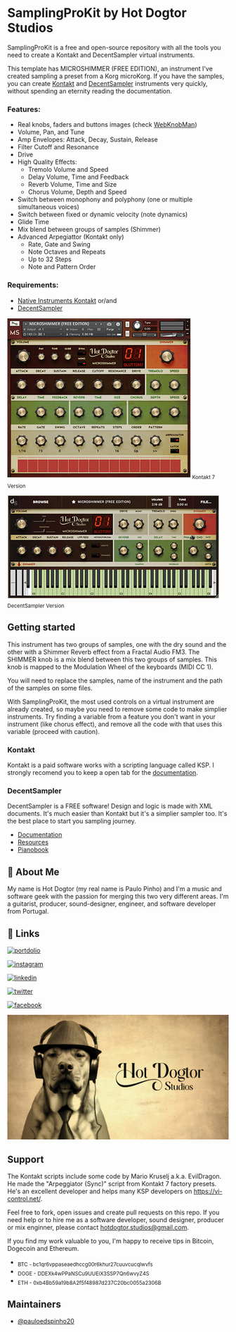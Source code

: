
# SamplingProKit by Hot Dogtor Studios

SamplingProKit is a free and open-source repository with all the tools you need to create a Kontakt and DecentSampler virtual instruments.

This template has MICROSHIMMER (FREE EDITION), an instrument I've created sampling a preset from a Korg microKorg. If you have the samples, you can create [Kontakt](https://www.native-instruments.com/en/products/komplete/samplers/kontakt-7/) and [DecentSampler](https://www.decentsamples.com/product/decent-sampler-plugin/) instruments very quickly, without spending an eternity reading the documentation.
### Features:
- Real knobs, faders and buttons images (check [WebKnobMan](https://www.g200kg.com/en/webknobman/gallery.php))
- Volume, Pan, and Tune
- Amp Envelopes: Attack, Decay, Sustain, Release
- Filter Cutoff and Resonance
- Drive
- High Quality Effects: 
    - Tremolo Volume and Speed
    - Delay Volume, Time and Feedback
    - Reverb Volume, Time and Size
    - Chorus Volume, Depth and Speed
- Switch between monophony and polyphony (one or multiple simultaneous voices)
- Switch between fixed or dynamic velocity (note dynamics)
- Glide Time
- Mix blend between groups of samples (Shimmer)
- Advanced Arpegiattor (Kontakt only)
    - Rate, Gate and Swing
    - Note Octaves and Repeats
    - Up to 32 Steps
    - Note and Pattern Order 


### Requirements:
* [Native Instruments Kontakt](https://www.native-instruments.com/en/products/komplete/samplers/kontakt-7/) or/and
* [DecentSampler](https://www.decentsamples.com/product/decent-sampler-plugin/)


![Alt MICROSHIMMER Kontakt](/img/kontakt_instrument.jpg "MICROSHIMMER Kontakt")
<sub>Kontakt 7 Version</sub>

![Alt MICROSHIMMER DecentSampler](/img/decentsampler_instrument.jpg "MICROSHIMMER DecentSampler")
<sub>DecentSampler Version</sub>


## Getting started
This instrument has two groups of samples, one with the dry sound and the other with a Shimmer Reverb effect from a Fractal Audio FM3. The SHIMMER knob is a mix blend between this two groups of samples. This knob is mapped to the Modulation Wheel of the keyboards (MIDI CC 1).

You will need to replace the samples, name of the instrument and the path of the samples on some files.

With SamplingProKit, the most used controls on a virtual instrument are already created, so maybe you need to remove some code to make simplier instruments. Try finding a variable from a feature you don't want in your instrument (like chorus effect), and remove all the code with that uses this variable (proceed with caution).

### Kontakt
Kontakt is a paid software works with a scripting language called KSP. I strongly recomend you to keep a open tab for the [documentation](https://www.native-instruments.com/ni-tech-manuals/ksp-manual/en/welcome-to-ksp).

### DecentSampler
DecentSampler is a FREE software! Design and logic is made with XML documents. It's much easier than Kontakt but it's a simplier sampler too. It's the best place to start you sampling journey.
* [Documentation](https://www.decentsamples.com/docs/format-documentation.html)
* [Resources](https://www.decentsamples.com/decent-sampler-developer-resources/)
* [Pianobook](https://www.pianobook.co.uk/)

## 🚀 About Me
My name is Hot Dogtor (my real name is Paulo Pinho) and I'm a music and software geek with the passion for merging this two very different areas. I'm a guitarist, producer, sound-designer, engineer, and software developer from Portugal.

## 🔗 Links
[![portdolio](https://img.shields.io/badge/my_portfolio-000?style=for-the-badge&logo=ko-fi&logoColor=white)](https://hotdogtor.com/)

[![instagram](https://img.shields.io/badge/instagram-ec4855?style=for-the-badge&logo=instagram&logoColor=white)](https://instagram.com/hotdogtor.studios)

[![linkedin](https://img.shields.io/badge/linkedin-0A66C2?style=for-the-badge&logo=linkedin&logoColor=white)](https://www.linkedin.com/in/pauloedspinho/)

[![twitter](https://img.shields.io/badge/twitter-1DA1F2?style=for-the-badge&logo=twitter&logoColor=white)](https://twitter.com/HotDogtorStudio)

[![facebook](https://img.shields.io/badge/facebook-1b7af0?style=for-the-badge&logo=facebook&logoColor=white)](https://facebook.com/hotdogtor.studios)

![Alt Hot Dogtor Studios](/img/Hot_Dogtor_Studios.jpg "Hot Dogtor Studios")

## Support
The Kontakt scripts include some code by Mario Kruselj a.k.a. EvilDragon. He made the "Arpeggiator (Sync)" script from Kontakt 7 factory presets. He's an excellent developer and helps many KSP developers on https://vi-control.net/.

Feel free to fork, open issues and create pull requests on this repo. If you need help or to hire me as a software developer, sound designer, producer or mix enginner, please contact [hotdogtor.studios@gmail.com](mailto:hotdogtor.studios@gmail.com).

If you find my work valuable to you, I'm happy to receive tips in Bitcoin, Dogecoin and Ethereum.

* <sub>BTC - bc1qr6vppaseaedhccg00r6khur27cuuvcucqlwvfs</sub>
* <sub>DOGE - DDEXk4wPPaNSCu9UUEiX3SSP7Qn6wvyZ4S</sub>
* <sub>ETH - 0xb4Bb59a19b8A2f5f48987d237C20bc0055a2306B</sub>

## Maintainers

- [@pauloedspinho20](https://www.github.com/pauloedspinho20)

